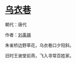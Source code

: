 # [乌衣巷](http://so.gushiwen.org/view_19003.aspx)

朝代：唐代

作者：[刘禹锡](http://so.gushiwen.org/author_197.aspx)

朱雀桥边野草花，乌衣巷口夕阳斜。 

旧时王谢堂前燕，飞入寻常百姓家。

